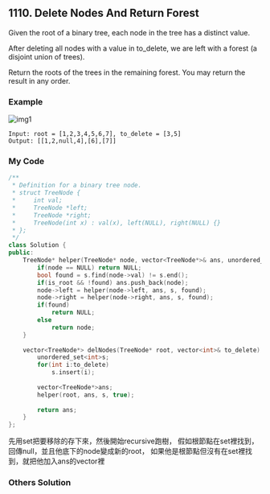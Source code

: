 ## 1110. Delete Nodes And Return Forest

Given the root of a binary tree, each node in the tree has a distinct value.

After deleting all nodes with a value in to_delete, we are left with a forest (a disjoint union of trees).

Return the roots of the trees in the remaining forest.  You may return the result in any order.


### Example
![img1](https://assets.leetcode.com/uploads/2019/07/01/screen-shot-2019-07-01-at-53836-pm.png "img1")
```
Input: root = [1,2,3,4,5,6,7], to_delete = [3,5]
Output: [[1,2,null,4],[6],[7]]
```

### My Code
```c++
/**
 * Definition for a binary tree node.
 * struct TreeNode {
 *     int val;
 *     TreeNode *left;
 *     TreeNode *right;
 *     TreeNode(int x) : val(x), left(NULL), right(NULL) {}
 * };
 */
class Solution {
public:
    TreeNode* helper(TreeNode* node, vector<TreeNode*>& ans, unordered_set<int>& s, bool is_root){
        if(node == NULL) return NULL;
        bool found = s.find(node->val) != s.end();
        if(is_root && !found) ans.push_back(node);
        node->left = helper(node->left, ans, s, found);
        node->right = helper(node->right, ans, s, found);
        if(found)
            return NULL;
        else
            return node;
    }
    
    vector<TreeNode*> delNodes(TreeNode* root, vector<int>& to_delete) {
        unordered_set<int>s;
        for(int i:to_delete)
            s.insert(i);
        
        vector<TreeNode*>ans;
        helper(root, ans, s, true);
        
        return ans;
    }
};
```
先用set把要移除的存下來，然後開始recursive跑樹，
假如根節點在set裡找到，回傳null，並且他底下的node變成新的root，
如果他是根節點但沒有在set裡找到，就把他加入ans的vector裡

### Others Solution
```c++
```

